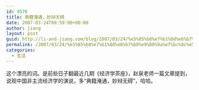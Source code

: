 ```yaml
---
id: 9576
title: 典籍淹通，妙辩无碍
date: 2007-03-24T00:59:00+00:00
author: jiang
layout: post
guid: http://li-and-jiang.com/blog/2007/03/24/%e5%85%b8%e7%b1%8d%e6%b7%b9%e9%80%9a%ef%bc%8c%e5%a6%99%e8%be%a9%e6%97%a0%e7%a2%8d/
permalink: /2007/03/24/%e5%85%b8%e7%b1%8d%e6%b7%b9%e9%80%9a%ef%bc%8c%e5%a6%99%e8%be%a9%e6%97%a0%e7%a2%8d/
categories:
  - 生活
---
```

这个漂亮的词。是前些日子翻最近几期《经济学茶座》，赵泉老师一篇文章提到，说观中国非主流经济学的演说，多“典籍淹通，妙辩无碍”，哈哈。